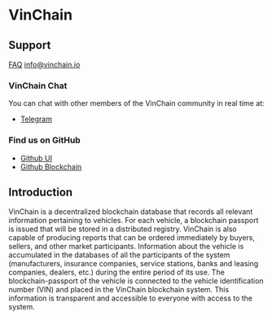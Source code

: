 # VinChain

## Support

[FAQ](https://vinchain.io/faq)
[info@vinchain.io](mailto:Info@vinchain.io)

### VinChain Chat
You can chat with other members of the VinChain community in real time at:

- [Telegram](https://t.me/vinchainio)

### Find us on GitHub

- [Github UI](https://github.com/VinChain/VinChain-UI)
- [Github Blockchain](https://github.com/VinChain/VINchain-blockchain)

## Introduction
VinChain is a decentralized blockchain database that records all relevant information pertaining to vehicles. For each vehicle, a blockchain passport is issued that will be stored in a distributed registry. VinChain is also capable of producing reports that can be ordered immediately by buyers, sellers, and other market participants.
Information about the vehicle is accumulated in the databases of all the participants of the system (manufacturers, insurance companies, service stations, banks and leasing companies, dealers, etc.) during the entire period of its use.
The blockchain-passport of the vehicle is connected to the vehicle identification number (VIN) and placed in the VinChain blockchain system. This information is transparent and accessible to everyone with access to the system.
